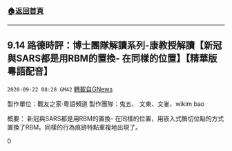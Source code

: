 ###  [:house:返回首頁](https://github.com/ourhimalayas/txt)
---

## 9.14 路德時評：博士團隊解讀系列-康教授解讀【新冠與SARS都是用RBM的置換- 在同樣的位置】【精華版粵語配音】
`2020-09-22 08:28 GM42` [轉載自GNews](https://gnews.org/zh-hant/377305/)

製作單位：戰友之家·粵語頻道
製作團隊：鬼五、 文東、文雀、wikim bao



概要：
新冠與SARS都是用RBM的置換- 在同樣的位置，用嵌入式酶切位點的方式置換了RBM。同樣的行為痕跡特點重複地出現了。

0
